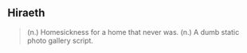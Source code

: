 Hiraeth
---

> (n.) Homesickness for a home that never was.
> (n.) A dumb static photo gallery script.
